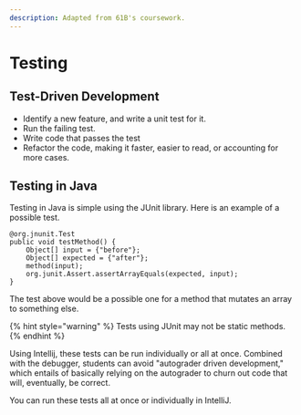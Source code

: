 ```yaml
---
description: Adapted from 61B's coursework.
---
```


# Testing

## Test-Driven Development

* Identify a new feature, and write a unit test for it.
* Run the failing test.
* Write code that passes the test
* Refactor the code, making it faster, easier to read, or accounting for more cases.

## Testing in Java

Testing in Java is simple using the JUnit library. Here is an example of a possible test.

```text
@org.jnunit.Test
public void testMethod() {
    Object[] input = {"before"};
    Object[] expected = {"after"};
    method(input);
    org.junit.Assert.assertArrayEquals(expected, input);
}
```

The test above would be a possible one for a method that mutates an array to something else. 

{% hint style="warning" %}
Tests using JUnit may not be static methods.
{% endhint %}

Using Intellij, these tests can be run individually or all at once. Combined with the debugger, students can avoid "autograder driven development," which entails of basically relying on the autograder to churn out code that will, eventually, be correct.

You can run these tests all at once or individually in IntelliJ.

